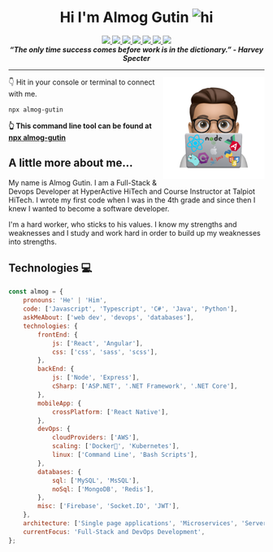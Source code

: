 <h1 align="center">Hi I'm Almog Gutin <img src="https://user-images.githubusercontent.com/1303154/88677602-1635ba80-d120-11ea-84d8-d263ba5fc3c0.gif" width="28px" alt="hi"></h1>

<p align="center"> 
    <a href="">
        <img src="https://img.shields.io/badge/-website-181717?style=for-the-badge&labelColor=black&logo=google-chrome&logoColor=white"/> 
    </a>
    <a href="https://www.linkedin.com/in/almoggutin/">
        <img src="https://img.shields.io/badge/-linkedin-0077B5?style=for-the-badge&labelColor=black&logo=linkedin&logoColor=0077B5"/>
    </a>
    <a href="mailto:almogm.gutin@gmail.com">
        <img src="https://img.shields.io/badge/-gmail-EA4335?style=for-the-badge&labelColor=black&logo=gmail&logoColor=EA4335"/>
    </a>
    <a href="https://twitter.com/almoggutin">
        <img src="https://img.shields.io/badge/-twitter-1DA1F2?style=for-the-badge&labelColor=black&logo=twitter&logoColor=1DA1F2%22"/>
    </a>
    <a href="https://github.com/almoggutin">
        <img src="https://img.shields.io/badge/-github-181717?style=for-the-badge&labelColor=black&logo=github&logoColor=white"/>
    </a>
    <a href="https://hub.docker.com/u/almoggutin">
        <img src="https://img.shields.io/badge/-docker-2496ED?style=for-the-badge&labelColor=black&logo=docker&logoColor=2496ED%22"/>
    </a>
    <a href="https://www.postman.com/almoggutin">
        <img src="https://img.shields.io/badge/-postman-orange?style=for-the-badge&labelColor=black&logo=postman&logoColor=orange"/>
    </a>
    <br/>
    <b><em>“The only time success comes before work is in the dictionary.” - Harvey Specter</em></b>
</p>

---

<img align='right' src="Images/PNG image-33F52D5498E9-1.png" width="200"/>

👇 Hit in your console or terminal to connect with me.

```bash
npx almog-gutin
```

**👆 This command line tool can be found at [npx almog-gutin](https://github.com/almog-gutin/npx-almog-gutin)**

## A little more about me...

My name is Almog Gutin. I am a Full-Stack & Devops Developer at HyperActive HiTech and Course Instructor at Talpiot HiTech. I wrote my first code when I was in the 4th grade and since then I knew I wanted to become a software developer.

I'm a hard worker, who sticks to his values. I know my strengths and weaknesses and I study and work hard in order to build up my weaknesses into strengths.

## Technologies 💻

```javascript
const almog = {
    pronouns: 'He' | 'Him',
    code: ['Javascript', 'Typescript', 'C#', 'Java', 'Python'],
    askMeAbout: ['web dev', 'devops', 'databases'],
    technologies: {
        frontEnd: {
            js: ['React', 'Angular'],
            css: ['css', 'sass', 'scss'],
        },
        backEnd: {
            js: ['Node', 'Express'],
            cSharp: ['ASP.NET', '.NET Framework', '.NET Core'],
        },
        mobileApp: {
            crossPlatform: ['React Native'],
        },
        devOps: {
            cloudProviders: ['AWS'],
            scaling: ['Docker🐳', 'Kubernetes'],
            linux: ['Command Line', 'Bash Scripts'],
        },
        databases: {
            sql: ['MySQL', 'MsSQL'],
            noSql: ['MongoDB', 'Redis'],
        },
        misc: ['Firebase', 'Socket.IO', 'JWT'],
    },
    architecture: ['Single page applications', 'Microservices', 'Server Side Rendering'],
    currentFocus: 'Full-Stack and DevOps Development',
};
```
